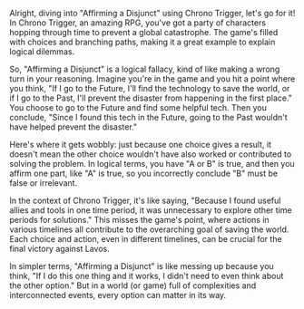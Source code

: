 Alright, diving into "Affirming a Disjunct" using Chrono Trigger, let's go for it! In Chrono Trigger, an amazing RPG, you've got a party of characters hopping through time to prevent a global catastrophe. The game's filled with choices and branching paths, making it a great example to explain logical dilemmas.

So, "Affirming a Disjunct" is a logical fallacy, kind of like making a wrong turn in your reasoning. Imagine you're in the game and you hit a point where you think, "If I go to the Future, I'll find the technology to save the world, or if I go to the Past, I'll prevent the disaster from happening in the first place." You choose to go to the Future and find some helpful tech. Then you conclude, "Since I found this tech in the Future, going to the Past wouldn't have helped prevent the disaster."

Here's where it gets wobbly: just because one choice gives a result, it doesn't mean the other choice wouldn't have also worked or contributed to solving the problem. In logical terms, you have "A or B" is true, and then you affirm one part, like "A" is true, so you incorrectly conclude "B" must be false or irrelevant.

In the context of Chrono Trigger, it's like saying, "Because I found useful allies and tools in one time period, it was unnecessary to explore other time periods for solutions." This misses the game's point, where actions in various timelines all contribute to the overarching goal of saving the world. Each choice and action, even in different timelines, can be crucial for the final victory against Lavos.

In simpler terms, "Affirming a Disjunct" is like messing up because you think, "If I do this one thing and it works, I didn't need to even think about the other option." But in a world (or game) full of complexities and interconnected events, every option can matter in its way.